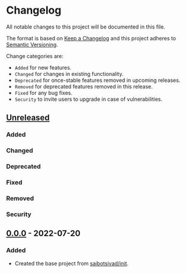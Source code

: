 # Changelog

All notable changes to this project will be documented in this file.

The format is based on [Keep a Changelog](http://keepachangelog.com/en/1.0.0/)
and this project adheres to [Semantic Versioning](http://semver.org/spec/v2.0.0.html).

Change categories are:

* `Added` for new features.
* `Changed` for changes in existing functionality.
* `Deprecated` for once-stable features removed in upcoming releases.
* `Removed` for deprecated features removed in this release.
* `Fixed` for any bug fixes.
* `Security` to invite users to upgrade in case of vulnerabilities.

## [Unreleased]
### Added
### Changed
### Deprecated
### Fixed
### Removed
### Security

## [0.0.0](https://github.com/saibotsivad/noddity-micromark-renderer/tree/v0.0.0) - 2022-07-20
### Added
- Created the base project from [saibotsivad/init](https://github.com/saibotsivad/init).

[Unreleased]: https://github.com/saibotsivad/noddity-micromark-renderer/compare/v0.0.0...HEAD
[0.0.1]: https://github.com/saibotsivad/noddity-micromark-renderer/compare/v0.0.0...v0.0.1
[0.0.0]: https://github.com/saibotsivad/noddity-micromark-renderer/tree/v0.0.0
